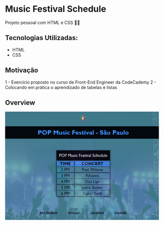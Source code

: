 # Music Festival Schedule
Projeto pessoal com HTML e CSS 🚀🎵

## Tecnologias Utilizadas:
- HTML
- CSS

## Motivação
1 - Exercício proposto no curso de Front-End Engineer da CodeCademy 
2 - Colocando em prática o aprendizado de tabelas e listas

## Overview
<img src="./music-festival.png" alt="music-festival-schedule-page-overview">

<!-- ## Como utilizar o projeto
1 - Clone o projeto:
```
git clone <url>
```
2 - Acesse a pasta do projeto
```
cd repositorio-com-readme
``` -->